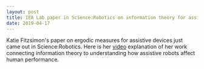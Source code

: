 ```yaml
---
layout: post
title: IEA Lab paper in Science:Robotics on information theory for assistive devices
date: 2019-04-17
---
```


Katie Fitzsimon's paper on ergodic measures for assistive devices just came out in Science:Robotics.  Here is her [video](https://www.youtube.com/watch?v=cDuOvX18GNM) explanation of her work connecting information theory to understanding how assistive robots affect human performance.
